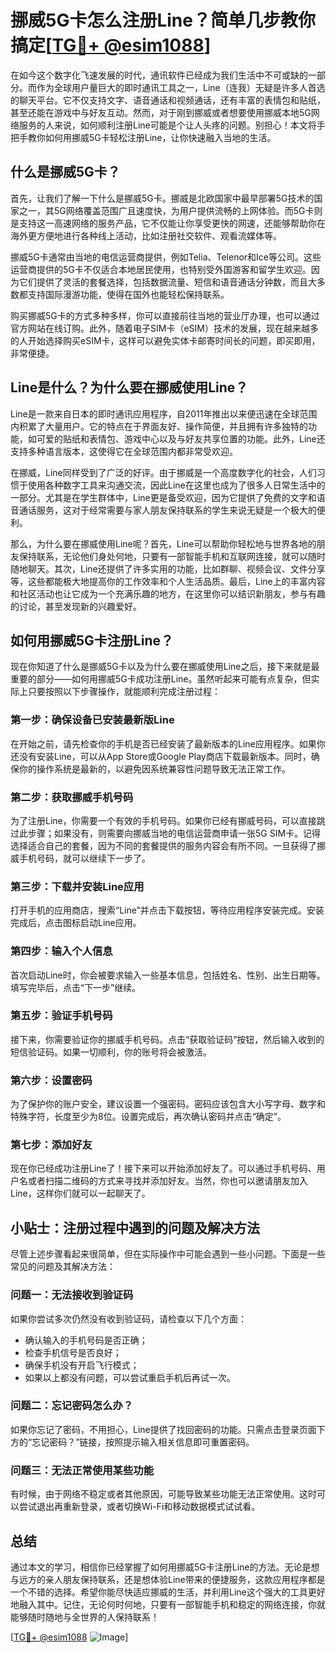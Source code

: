 # 挪威5G卡怎么注册Line？简单几步教你搞定[[TG💪+ @esim1088](https://t.me/s/esim1088)]

在如今这个数字化飞速发展的时代，通讯软件已经成为我们生活中不可或缺的一部分。而作为全球用户量巨大的即时通讯工具之一，Line（连我）无疑是许多人首选的聊天平台。它不仅支持文字、语音通话和视频通话，还有丰富的表情包和贴纸，甚至还能在游戏中与好友互动。然而，对于刚到挪威或者想要使用挪威本地5G网络服务的人来说，如何顺利注册Line可能是个让人头疼的问题。别担心！本文将手把手教你如何用挪威5G卡轻松注册Line，让你快速融入当地的生活。

## 什么是挪威5G卡？

首先，让我们了解一下什么是挪威5G卡。挪威是北欧国家中最早部署5G技术的国家之一，其5G网络覆盖范围广且速度快，为用户提供流畅的上网体验。而5G卡则是支持这一高速网络的服务产品，它不仅能让你享受更快的网速，还能够帮助你在海外更方便地进行各种线上活动，比如注册社交软件、观看流媒体等。

挪威5G卡通常由当地的电信运营商提供，例如Telia、Telenor和Ice等公司。这些运营商提供的5G卡不仅适合本地居民使用，也特别受外国游客和留学生欢迎。因为它们提供了灵活的套餐选择，包括数据流量、短信和语音通话分钟数，而且大多数都支持国际漫游功能，使得在国外也能轻松保持联系。

购买挪威5G卡的方式多种多样，你可以直接前往当地的营业厅办理，也可以通过官方网站在线订购。此外，随着电子SIM卡（eSIM）技术的发展，现在越来越多的人开始选择购买eSIM卡，这样可以避免实体卡邮寄时间长的问题，即买即用，非常便捷。

## Line是什么？为什么要在挪威使用Line？

Line是一款来自日本的即时通讯应用程序，自2011年推出以来便迅速在全球范围内积累了大量用户。它的特点在于界面友好、操作简便，并且拥有许多独特的功能，如可爱的贴纸和表情包、游戏中心以及与好友共享位置的功能。此外，Line还支持多种语言版本，这使得它在全球范围内都非常受欢迎。

在挪威，Line同样受到了广泛的好评。由于挪威是一个高度数字化的社会，人们习惯于使用各种数字工具来沟通交流，因此Line在这里也成为了很多人日常生活中的一部分。尤其是在学生群体中，Line更是备受欢迎，因为它提供了免费的文字和语音通话服务，这对于经常需要与家人朋友保持联系的学生来说无疑是一个极大的便利。

那么，为什么要在挪威使用Line呢？首先，Line可以帮助你轻松地与世界各地的朋友保持联系，无论他们身处何地，只要有一部智能手机和互联网连接，就可以随时随地聊天。其次，Line还提供了许多实用的功能，比如群聊、视频会议、文件分享等，这些都能极大地提高你的工作效率和个人生活品质。最后，Line上的丰富内容和社区活动也让它成为一个充满乐趣的地方，在这里你可以结识新朋友，参与有趣的讨论，甚至发现新的兴趣爱好。

## 如何用挪威5G卡注册Line？

现在你知道了什么是挪威5G卡以及为什么要在挪威使用Line之后，接下来就是最重要的部分——如何用挪威5G卡成功注册Line。虽然听起来可能有点复杂，但实际上只要按照以下步骤操作，就能顺利完成注册过程：

### 第一步：确保设备已安装最新版Line

在开始之前，请先检查你的手机是否已经安装了最新版本的Line应用程序。如果你还没有安装Line，可以从App Store或Google Play商店下载最新版本。同时，确保你的操作系统是最新的，以避免因系统兼容性问题导致无法正常工作。

### 第二步：获取挪威手机号码

为了注册Line，你需要一个有效的手机号码。如果你已经有挪威号码，可以直接跳过此步骤；如果没有，则需要向挪威当地的电信运营商申请一张5G SIM卡。记得选择适合自己的套餐，因为不同的套餐提供的服务内容会有所不同。一旦获得了挪威手机号码，就可以继续下一步了。

### 第三步：下载并安装Line应用

打开手机的应用商店，搜索“Line”并点击下载按钮，等待应用程序安装完成。安装完成后，点击图标启动Line应用。

### 第四步：输入个人信息

首次启动Line时，你会被要求输入一些基本信息，包括姓名、性别、出生日期等。填写完毕后，点击“下一步”继续。

### 第五步：验证手机号码

接下来，你需要验证你的挪威手机号码。点击“获取验证码”按钮，然后输入收到的短信验证码。如果一切顺利，你的账号将会被激活。

### 第六步：设置密码

为了保护你的账户安全，建议设置一个强密码。密码应该包含大小写字母、数字和特殊字符，长度至少为8位。设置完成后，再次确认密码并点击“确定”。

### 第七步：添加好友

现在你已经成功注册Line了！接下来可以开始添加好友了。可以通过手机号码、用户名或者扫描二维码的方式来寻找并添加好友。当然，你也可以邀请朋友加入Line，这样你们就可以一起聊天了。

## 小贴士：注册过程中遇到的问题及解决方法

尽管上述步骤看起来很简单，但在实际操作中可能会遇到一些小问题。下面是一些常见的问题及其解决方法：

### 问题一：无法接收到验证码

如果你尝试多次仍然没有收到验证码，请检查以下几个方面：
- 确认输入的手机号码是否正确；
- 检查手机信号是否良好；
- 确保手机没有开启飞行模式；
- 如果以上都没有问题，可以尝试重启手机后再试一次。

### 问题二：忘记密码怎么办？

如果你忘记了密码，不用担心，Line提供了找回密码的功能。只需点击登录页面下方的“忘记密码？”链接，按照提示输入相关信息即可重置密码。

### 问题三：无法正常使用某些功能

有时候，由于网络不稳定或者其他原因，可能导致某些功能无法正常使用。这时可以尝试退出再重新登录，或者切换Wi-Fi和移动数据模式试试看。

## 总结

通过本文的学习，相信你已经掌握了如何用挪威5G卡注册Line的方法。无论是想与远方的亲人朋友保持联系，还是想体验Line带来的便捷服务，这款应用程序都是一个不错的选择。希望你能尽快适应挪威的生活，并利用Line这个强大的工具更好地融入其中。记住，无论何时何地，只要有一部智能手机和稳定的网络连接，你就能够随时随地与全世界的人保持联系！

[[TG💪+ @esim1088](https://t.me/s/esim1088) ![Image](https://i.postimg.cc/4NQfJmqS/Snipaste-2025-05-13-00-14-12.png)]